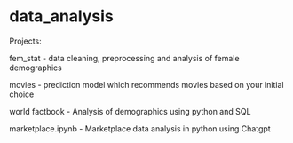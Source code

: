 # data_analysis

Projects:

fem_stat - data cleaning, preprocessing and analysis of female demographics

movies - prediction model which recommends movies based on your initial choice

world factbook - Analysis of demographics using python and SQL

marketplace.ipynb - Marketplace data analysis in python using Chatgpt
